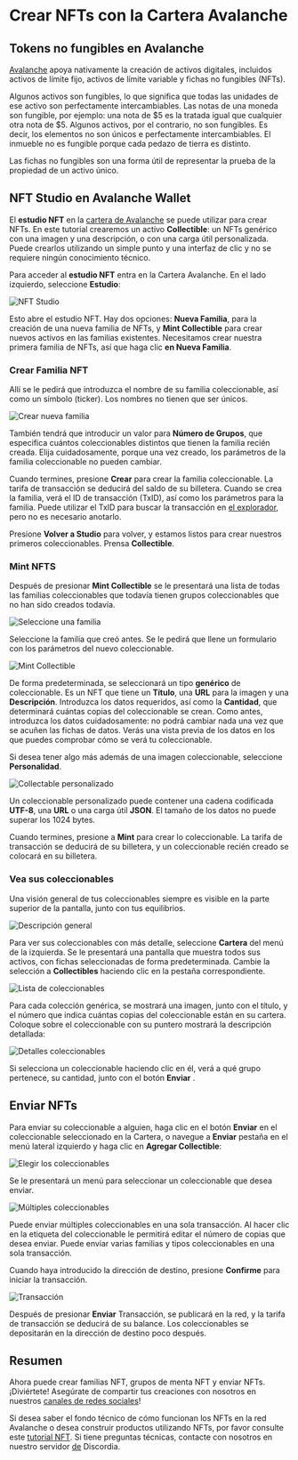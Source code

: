 # Crear NFTs con la Cartera Avalanche

## Tokens no fungibles en Avalanche

[Avalanche](../platform/) apoya nativamente la creación de activos digitales, incluidos activos de límite fijo, activos de límite variable y fichas no fungibles \(NFTs\).

Algunos activos son fungibles, lo que significa que todas las unidades de ese activo son perfectamente intercambiables. Las notas de una moneda son fungible, por ejemplo: una nota de $5 es la tratada igual que cualquier otra nota de $5. Algunos activos, por el contrario, no son fungibles. Es decir, los elementos no son únicos e perfectamente intercambiables. El inmueble no es fungible porque cada pedazo de tierra es distinto.

Las fichas no fungibles son una forma útil de representar la prueba de la propiedad de un activo único.

## NFT Studio en Avalanche Wallet

El **estudio NFT** en la [cartera de Avalanche](https://wallet.avax.network/) se puede utilizar para crear NFTs. En este tutorial crearemos un activo **Collectible**: un NFTs genérico con una imagen y una descripción, o con una carga útil personalizada. Puede crearlos utilizando un simple punto y una interfaz de clic y no se requiere ningún conocimiento técnico.

Para acceder al **estudio NFT** entra en la Cartera Avalanche. En el lado izquierdo, seleccione **Estudio**:

![NFT Studio](../../../.gitbook/assets/nft-studio-01-select.png)

Esto abre el estudio NFT. Hay dos opciones: **Nueva Familia**, para la creación de una nueva familia de NFTs, y **Mint Collectible** para crear nuevos activos en las familias existentes. Necesitamos crear nuestra primera familia de NFTs, así que haga clic **en Nueva Familia**.

### Crear Familia NFT

Allí se le pedirá que introduzca el nombre de su familia coleccionable, así como un símbolo \(ticker\). Los nombres no tienen que ser únicos.

![Crear nueva familia](../../../.gitbook/assets/nft-studio-02-family.png)

También tendrá que introducir un valor para **Número de Grupos**, que especifica cuántos coleccionables distintos que tienen la familia recién creada. Elija cuidadosamente, porque una vez creado, los parámetros de la familia coleccionable no pueden cambiar.

Cuando termines, presione **Crear** para crear la familia coleccionable. La tarifa de transacción se deducirá del saldo de su billetera. Cuando se crea la familia, verá el ID de transacción \(TxID\), así como los parámetros para la familia. Puede utilizar el TxID para buscar la transacción en [el explorador](https://explorer.avax.network/), pero no es necesario anotarlo.

Presione **Volver a Studio** para volver, y estamos listos para crear nuestros primeros coleccionables. Prensa **Collectible**.

### Mint NFTS

Después de presionar **Mint Collectible** se le presentará una lista de todas las familias coleccionables que todavía tienen grupos coleccionables que no han sido creados todavía.

![Seleccione una familia](../../../.gitbook/assets/nft-studio-03-select-family.png)

Seleccione la familia que creó antes. Se le pedirá que llene un formulario con los parámetros del nuevo coleccionable.

![Mint Collectible](../../../.gitbook/assets/nft-studio-04-mint.png)

De forma predeterminada, se seleccionará un tipo **genérico** de coleccionable. Es un NFT que tiene un **Título**, una **URL** para la imagen y una **Descripción**. Introduzca los datos requeridos, así como la **Cantidad**, que determinará cuántas copias del coleccionable se crean. Como antes, introduzca los datos cuidadosamente: no podrá cambiar nada una vez que se acuñen las fichas de datos. Verás una vista previa de los datos en los que puedes comprobar cómo se verá tu coleccionable.

Si desea tener algo más además de una imagen coleccionable, seleccione **Personalidad**.

![Collectable personalizado](../../../.gitbook/assets/nft-studio-05-custom.png)

Un coleccionable personalizado puede contener una cadena codificada **UTF-8**, una **URL** o una carga útil **JSON**. El tamaño de los datos no puede superar los 1024 bytes.

Cuando termines, presione a **Mint** para crear lo coleccionable. La tarifa de transacción se deducirá de su billetera, y un coleccionable recién creado se colocará en su billetera.

### Vea sus coleccionables

Una visión general de tus coleccionables siempre es visible en la parte superior de la pantalla, junto con tus equilibrios.

![Descripción general](../../../.gitbook/assets/nft-studio-06-overview.png)

Para ver sus coleccionables con más detalle, seleccione **Cartera** del menú de la izquierda. Se le presentará una pantalla que muestra todos sus activos, con fichas seleccionadas de forma predeterminada. Cambie la selección a **Collectibles** haciendo clic en la pestaña correspondiente.

![Lista de coleccionables](../../../.gitbook/assets/nft-studio-07-collectibles.png)

Para cada colección genérica, se mostrará una imagen, junto con el título, y el número que indica cuántas copias del coleccionable están en su cartera. Coloque sobre el coleccionable con su puntero mostrará la descripción detallada:

![Detalles coleccionables](../../../.gitbook/assets/nft-studio-08-detail.png)

Si selecciona un coleccionable haciendo clic en él, verá a qué grupo pertenece, su cantidad, junto con el botón **Enviar** .

## Enviar NFTs

Para enviar su coleccionable a alguien, haga clic en el botón **Enviar** en el coleccionable seleccionado en la Cartera, o navegue a **Enviar** pestaña en el menú lateral izquierdo y haga clic en **Agregar Collectible**:

![Elegir los coleccionables](../../../.gitbook/assets/nft-studio-09-send.png)

Se le presentará un menú para seleccionar un coleccionable que desea enviar.

![Múltiples coleccionables](../../../.gitbook/assets/nft-studio-10-multiple.png)

Puede enviar múltiples coleccionables en una sola transacción. Al hacer clic en la etiqueta del coleccionable le permitirá editar el número de copias que desea enviar. Puede enviar varias familias y tipos coleccionables en una sola transacción.

Cuando haya introducido la dirección de destino, presione **Confirme** para iniciar la transacción.

![Transacción](../../../.gitbook/assets/nft-studio-11-send-transaction.png)

Después de presionar **Enviar** Transacción, se publicará en la red, y la tarifa de transacción se deducirá de su balance. Los coleccionables se depositarán en la dirección de destino poco después.

## Resumen

Ahora puede crear familias NFT, grupos de menta NFT y enviar NFTs. ¡Diviértete! Asegúrate de compartir tus creaciones con nosotros en nuestros [canales de redes sociales](https://www.avalabs.org/social)!

Si desea saber el fondo técnico de cómo funcionan los NFTs en la red Avalanche o desea construir productos utilizando NFTs, por favor consulte este [tutorial NFT](creating-a-nft-part-1.md). Si tiene preguntas técnicas, contacte con nosotros en nuestro servidor [de](https://chat.avalabs.org/) Discordia.

